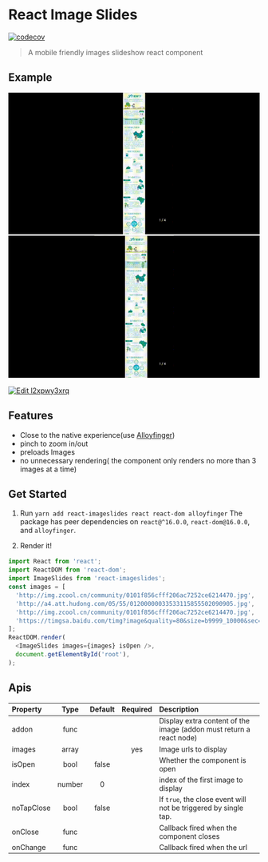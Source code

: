 # React Image Slides

[![codecov](https://codecov.io/gh/loadingwyn/react-imageslides/branch/master/graph/badge.svg)](https://codecov.io/gh/loadingwyn/react-imageslides)

> A mobile friendly images slideshow react component

## Example

![demo1](demo/demo1.gif)
![demo2](demo/demo2.gif)

[![Edit l2xpwy3xrq](https://codesandbox.io/static/img/play-codesandbox.svg)](https://codesandbox.io/s/l2xpwy3xrq?view=preview)

## Features

* Close to the native experience(use [Alloyfinger](https://github.com/AlloyTeam/AlloyFinger))
* pinch to zoom in/out
* preloads Images
* no unnecessary rendering( the component only renders no more than 3 images at a time)

## Get Started

1.  Run `yarn add react-imageslides react react-dom alloyfinger`
    The package has peer dependencies on `react@^16.0.0`, `react-dom@16.0.0`, and `alloyfinger`.

2.  Render it!

```js
import React from 'react';
import ReactDOM from 'react-dom';
import ImageSlides from 'react-imageslides';
const images = [
  'http://img.zcool.cn/community/0101f856cfff206ac7252ce6214470.jpg',
  'http://a4.att.hudong.com/05/55/01200000033533115855502090905.jpg',
  'http://img.zcool.cn/community/0101f856cfff206ac7252ce6214470.jpg',
  'https://timgsa.baidu.com/timg?image&quality=80&size=b9999_10000&sec=1503235534249&di=4c198d5a305627d12e5dae4c581c9e57&imgtype=0&src=http%3A%2F%2Fimg2.niutuku.com%2Fdesk%2Fanime%2F0529%2F0529-17277.jpg',
];
ReactDOM.render(
  <ImageSlides images={images} isOpen />,
  document.getElementById('root'),
);
```

## Apis

| Property   |  Type  | Default | Required | Description                                                         |
| :--------- | :----: | :-----: | :------: | :------------------------------------------------------------------ |
| addon      |  func  |         |          | Display extra content of the image (addon must return a react node) |
| images     | array  |         |   yes    | Image urls to display                                               |
| isOpen     |  bool  |  false  |          | Whether the component is open                                       |
| index      | number |    0    |          | index of the first image to display                                 |
| noTapClose |  bool  |  false  |          | If `true`, the close event will not be triggered by single tap.     |
| onClose    |  func  |         |          | Callback fired when the component closes                            |
| onChange   |  func  |         |          | Callback fired when the url                                         |
